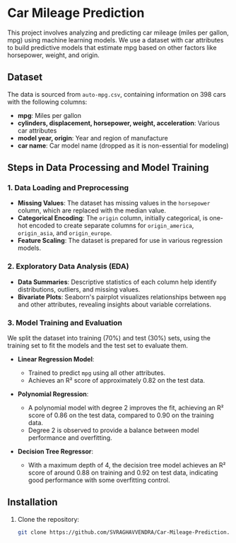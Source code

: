 # Car Mileage Prediction

This project involves analyzing and predicting car mileage (miles per gallon, mpg) using machine learning models. We use a dataset with car attributes to build predictive models that estimate mpg based on other factors like horsepower, weight, and origin.

## Dataset
The data is sourced from `auto-mpg.csv`, containing information on 398 cars with the following columns:

- **mpg**: Miles per gallon
- **cylinders, displacement, horsepower, weight, acceleration**: Various car attributes
- **model year, origin**: Year and region of manufacture
- **car name**: Car model name (dropped as it is non-essential for modeling)

## Steps in Data Processing and Model Training

### 1. Data Loading and Preprocessing
- **Missing Values**: The dataset has missing values in the `horsepower` column, which are replaced with the median value.
- **Categorical Encoding**: The `origin` column, initially categorical, is one-hot encoded to create separate columns for `origin_america`, `origin_asia`, and `origin_europe`.
- **Feature Scaling**: The dataset is prepared for use in various regression models.

### 2. Exploratory Data Analysis (EDA)
- **Data Summaries**: Descriptive statistics of each column help identify distributions, outliers, and missing values.
- **Bivariate Plots**: Seaborn's pairplot visualizes relationships between `mpg` and other attributes, revealing insights about variable correlations.

### 3. Model Training and Evaluation
We split the dataset into training (70%) and test (30%) sets, using the training set to fit the models and the test set to evaluate them.

- **Linear Regression Model**:
  - Trained to predict `mpg` using all other attributes.
  - Achieves an R² score of approximately 0.82 on the test data.

- **Polynomial Regression**:
  - A polynomial model with degree 2 improves the fit, achieving an R² score of 0.86 on the test data, compared to 0.90 on the training data.
  - Degree 2 is observed to provide a balance between model performance and overfitting.

- **Decision Tree Regressor**:
  - With a maximum depth of 4, the decision tree model achieves an R² score of around 0.88 on training and 0.92 on test data, indicating good performance with some overfitting control.

## Installation

1. Clone the repository:

   ```bash
   git clone https://github.com/SVRAGHAVVENDRA/Car-Mileage-Prediction.git
